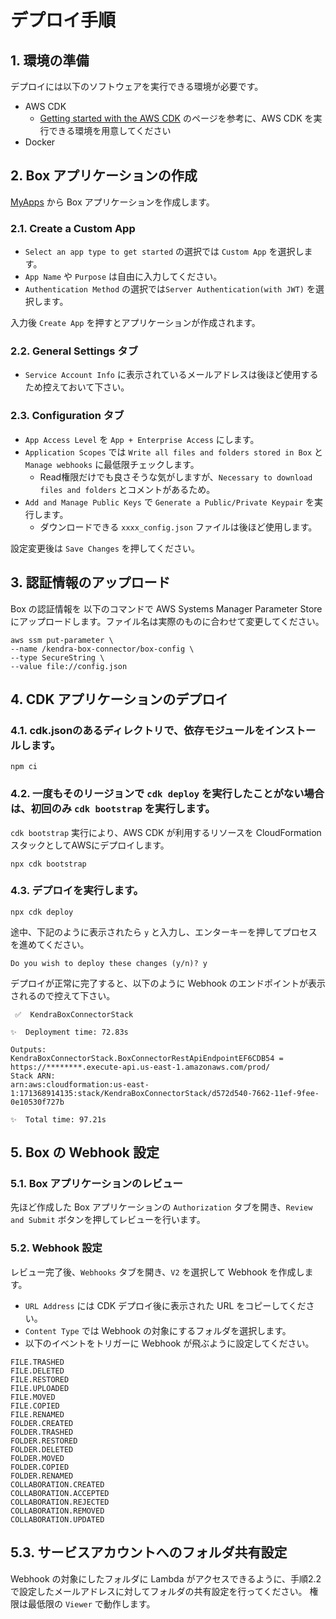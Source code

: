 # デプロイ手順

## 1. 環境の準備
デプロイには以下のソフトウェアを実行できる環境が必要です。

- AWS CDK
    - [Getting started with the AWS CDK](https://docs.aws.amazon.com/cdk/v2/guide/getting_started.html) のページを参考に、AWS CDK を実行できる環境を用意してください
- Docker

## 2. Box アプリケーションの作成

[MyApps](https://app.box.com/developers/console) から Box アプリケーションを作成します。

### 2.1. Create a Custom App
- `Select an app type to get started` の選択では `Custom App` を選択します。
- `App Name` や `Purpose` は自由に入力してください。
- `Authentication Method` の選択では`Server Authentication(with JWT)` を選択します。

入力後 `Create App` を押すとアプリケーションが作成されます。

### 2.2. General Settings タブ
- `Service Account Info` に表示されているメールアドレスは後ほど使用するため控えておいて下さい。

### 2.3. Configuration タブ
- `App Access Level` を `App + Enterprise Access` にします。
- `Application Scopes` では `Write all files and folders stored in Box` と `Manage webhooks` に最低限チェックします。
    - Read権限だけでも良さそうな気がしますが、`Necessary to download files and folders` とコメントがあるため。
- `Add and Manage Public Keys` で `Generate a Public/Private Keypair` を実行します。
    - ダウンロードできる `xxxx_config.json` ファイルは後ほど使用します。

設定変更後は `Save Changes` を押してください。


## 3. 認証情報のアップロード
Box の認証情報を 以下のコマンドで AWS Systems Manager Parameter Store にアップロードします。ファイル名は実際のものに合わせて変更してください。
```
aws ssm put-parameter \
--name /kendra-box-connector/box-config \
--type SecureString \
--value file://config.json
```

## 4. CDK アプリケーションのデプロイ
### 4.1. cdk.jsonのあるディレクトリで、依存モジュールをインストールします。

```
npm ci
```

### 4.2. 一度もそのリージョンで `cdk deploy` を実行したことがない場合は、初回のみ `cdk bootstrap` を実行します。
`cdk bootstrap` 実行により、AWS CDK が利用するリソースを CloudFormation スタックとしてAWSにデプロイします。

```
npx cdk bootstrap
```

### 4.3. デプロイを実行します。
```
npx cdk deploy
```

途中、下記のように表示されたら `y` と入力し、エンターキーを押してプロセスを進めてください。
```
Do you wish to deploy these changes (y/n)? y
```

デプロイが正常に完了すると、以下のように Webhook のエンドポイントが表示されるので控えて下さい。

```
 ✅  KendraBoxConnectorStack

✨  Deployment time: 72.83s

Outputs:
KendraBoxConnectorStack.BoxConnectorRestApiEndpointEF6CDB54 = https://********.execute-api.us-east-1.amazonaws.com/prod/
Stack ARN:
arn:aws:cloudformation:us-east-1:171368914135:stack/KendraBoxConnectorStack/d572d540-7662-11ef-9fee-0e10530f727b

✨  Total time: 97.21s
```

## 5. Box の Webhook 設定

### 5.1. Box アプリケーションのレビュー
先ほど作成した Box アプリケーションの `Authorization` タブを開き、`Review and Submit` ボタンを押してレビューを行います。

### 5.2. Webhook 設定
レビュー完了後、`Webhooks` タブを開き、`V2` を選択して Webhook を作成します。
- `URL Address` には CDK デプロイ後に表示された URL をコピーしてください。
- `Content Type` では Webhook の対象にするフォルダを選択します。
- 以下のイベントをトリガーに Webhook が飛ぶように設定してください。
```
FILE.TRASHED
FILE.DELETED
FILE.RESTORED
FILE.UPLOADED
FILE.MOVED
FILE.COPIED
FILE.RENAMED
FOLDER.CREATED
FOLDER.TRASHED
FOLDER.RESTORED
FOLDER.DELETED
FOLDER.MOVED
FOLDER.COPIED
FOLDER.RENAMED
COLLABORATION.CREATED
COLLABORATION.ACCEPTED
COLLABORATION.REJECTED
COLLABORATION.REMOVED
COLLABORATION.UPDATED
```

## 5.3. サービスアカウントへのフォルダ共有設定
Webhook の対象にしたフォルダに Lambda がアクセスできるように、手順2.2 で設定したメールアドレスに対してフォルダの共有設定を行ってください。
権限は最低限の `Viewer` で動作します。
